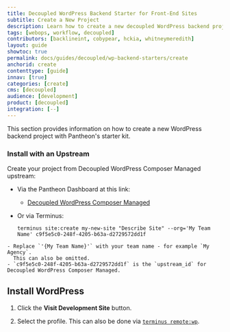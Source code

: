 ```yaml
---
title: Decoupled WordPress Backend Starter for Front-End Sites
subtitle: Create a New Project
description: Learn how to create a new decoupled WordPress backend project.
tags: [webops, workflow, decoupled]
contributors: [backlineint, cobypear, hckia, whitneymeredith]
layout: guide
showtoc: true
permalink: docs/guides/decoupled/wp-backend-starters/create
anchorid: create
contenttype: [guide]
innav: [true]
categories: [create]
cms: [decoupled]
audience: [development]
product: [decoupled]
integration: [--]
---
```


This section provides information on how to create a new WordPress backend project with Pantheon's starter kit.

### Install with an Upstream

Create your project from Decoupled WordPress Composer Managed upstream:

  - Via the Pantheon Dashboard at this link:

    - [Decoupled WordPress Composer Managed](https://dashboard.pantheon.io/sites/create?upstream_id=c9f5e5c0-248f-4205-b63a-d2729572dd1f)

  - Or via Terminus:

    ```bash{promptUser: user}
    terminus site:create my-new-site "Describe Site" --org='My Team Name' c9f5e5c0-248f-4205-b63a-d2729572dd1f
    ```

  <Alert title="Note"  type="info" >

    - Replace `'{My Team Name}'` with your team name - for example `My Agency`.
      This can also be omitted.
    - `c9f5e5c0-248f-4205-b63a-d2729572dd1f` is the `upstream_id` for Decoupled WordPress Composer Managed.

  </Alert>

## Install WordPress

1. Click the **Visit Development Site** button.

1. Select the profile. This can also be done via
[`terminus remote:wp`](/terminus/commands/remote-wp).
